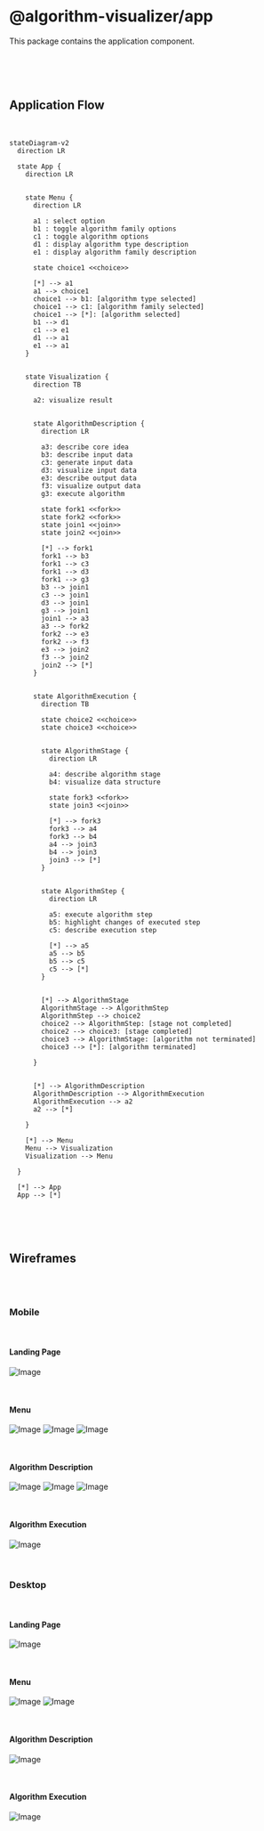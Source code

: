 # @algorithm-visualizer/app

This package contains the application component.

<br>
<br>
<br>

## **Application Flow**

<br>

```mermaid
stateDiagram-v2
  direction LR

  state App {
    direction LR


    state Menu {
      direction LR

      a1 : select option
      b1 : toggle algorithm family options
      c1 : toggle algorithm options
      d1 : display algorithm type description
      e1 : display algorithm family description

      state choice1 <<choice>>

      [*] --> a1
      a1 --> choice1
      choice1 --> b1: [algorithm type selected]
      choice1 --> c1: [algorithm family selected]
      choice1 --> [*]: [algorithm selected]
      b1 --> d1
      c1 --> e1
      d1 --> a1
      e1 --> a1
    }


    state Visualization {
      direction TB

      a2: visualize result


      state AlgorithmDescription {
        direction LR

        a3: describe core idea
        b3: describe input data
        c3: generate input data
        d3: visualize input data
        e3: describe output data
        f3: visualize output data
        g3: execute algorithm

        state fork1 <<fork>>
        state fork2 <<fork>>
        state join1 <<join>>
        state join2 <<join>>

        [*] --> fork1
        fork1 --> b3
        fork1 --> c3
        fork1 --> d3
        fork1 --> g3
        b3 --> join1
        c3 --> join1
        d3 --> join1
        g3 --> join1
        join1 --> a3
        a3 --> fork2
        fork2 --> e3
        fork2 --> f3
        e3 --> join2
        f3 --> join2
        join2 --> [*]
      }


      state AlgorithmExecution {
        direction TB

        state choice2 <<choice>>
        state choice3 <<choice>>


        state AlgorithmStage {
          direction LR

          a4: describe algorithm stage
          b4: visualize data structure

          state fork3 <<fork>>
          state join3 <<join>>

          [*] --> fork3
          fork3 --> a4
          fork3 --> b4
          a4 --> join3
          b4 --> join3
          join3 --> [*]
        }


        state AlgorithmStep {
          direction LR

          a5: execute algorithm step
          b5: highlight changes of executed step
          c5: describe execution step

          [*] --> a5
          a5 --> b5
          b5 --> c5
          c5 --> [*]
        }


        [*] --> AlgorithmStage
        AlgorithmStage --> AlgorithmStep
        AlgorithmStep --> choice2
        choice2 --> AlgorithmStep: [stage not completed]
        choice2 --> choice3: [stage completed]
        choice3 --> AlgorithmStage: [algorithm not terminated]
        choice3 --> [*]: [algorithm terminated]

      }


      [*] --> AlgorithmDescription
      AlgorithmDescription --> AlgorithmExecution
      AlgorithmExecution --> a2
      a2 --> [*]

    }

    [*] --> Menu
    Menu --> Visualization
    Visualization --> Menu

  }

  [*] --> App
  App --> [*]
```

<br>
<br>
<br>

## **Wireframes**

<br>
<br>

### **Mobile**

<br>

#### **Landing Page**

![Image](./wireframes/mobile/landingPage.png)

<br>

#### **Menu**

![Image](./wireframes/mobile/menuTopCategory.png)
![Image](./wireframes/mobile/menuSubCategory.png)
![Image](./wireframes/mobile/menuSelection.png)

<br>

#### **Algorithm Description**

![Image](./wireframes/mobile/algorithmDescriptionInputData.png)
![Image](./wireframes/mobile/algorithmDescriptionCoreIdea.png)
![Image](./wireframes/mobile/algorithmDescriptionOutputData.png)

<br>

#### **Algorithm Execution**

![Image](./wireframes/mobile/algorithmExecution.png)

<br>

### **Desktop**

<br>

#### **Landing Page**

![Image](./wireframes/desktop/landingPage.png)

<br>

#### **Menu**

![Image](./wireframes/desktop/menuTopCategory.png)
![Image](./wireframes/desktop/menuSubCategory.png)

<br>

#### **Algorithm Description**

![Image](./wireframes/desktop/algorithmDescription.png)

<br>

#### **Algorithm Execution**

![Image](./wireframes/desktop/algorithmExecution.png)
